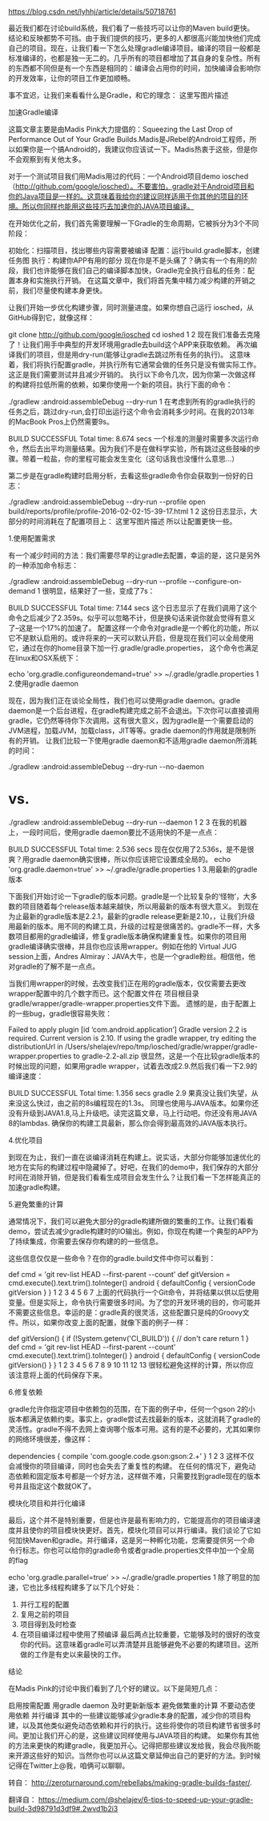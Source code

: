 https://blog.csdn.net/lyhhj/article/details/50718761

最近我们都在讨论build系统，我们看了一些技巧可以让你的Maven build更快。结论和反映都势不可挡。由于我们提供的技巧，更多的人都很高兴能加快他们完成自己的项目。现在，让我们看一下怎么处理gradle编译项目。编译的项目一般都是标准编译的，也都是独一无二的。几乎所有的项目都增加了其自身的复杂性。所有的东西都不同但是有一个东西是相同的：编译会占用你的时间，加快编译会影响你的开发效率，让你的项目工作更加顺畅。

事不宜迟，让我们来看看什么是Gradle，和它的理念： 
这里写图片描述

加速Gradle编译

这篇文章主要是由Madis Pink大力提倡的：Squeezing the Last Drop of Performance Out of Your Gradle Builds.Madis是JRebel的Android工程师，所以如果你是一个搞Android的，我建议你应该试一下。Madis热衷于这些，但是你不会观察到有关他太多。

对于一个测试项目我们用Madis用过的代码：一个Android项目demo iosched（http://github.com/google/iosched）。不要害怕，gradle对于Android项目和你的Java项目是一样的。这意味着我给你的建议同样适用于你其他的项目的环境。所以你同样也能用这些技巧去加速你的JAVA项目编译。

在开始优化之前，我们首先需要理解一下Gradle的生命周期，它被拆分为3个不同阶段：

初始化：扫描项目，找出哪些内容需要被编译
配置：运行build.gradle脚本，创建任务图
执行：构建你APP有用的部分
现在你是不是头痛了？确实有一个有用的阶段，我们也许能够在我们自己的编译脚本加快，Gradle完全执行自私的任务：配置本身和实施执行开销。 在这篇文章中，我们将首先集中精力减少构建的开销之前，我们尽量使构建本身更快。

让我们开始一步优化构建步骤，同时测量进度。如果你想自己运行 iosched，从GitHub得到它，就像这样：

git clone http://github.com/google/iosched
cd ioshed
1
2
现在我们准备去克隆了！让我们用手中典型的开发环境用gradle去build这个APP来获取依赖。 
再次编译我们的项目，但是用dry-run(能够让gradle去跳过所有任务的执行)。 
这意味着，我们将执行配置gradle，并执行所有它通常会做的任务只是没有做实际工作。这正是我们需要测试并且减少开销的。 
执行以下命令几次，因为你第一次做这样的构建将拉低所需的依赖，如果你使用一个新的项目。执行下面的命令：

./gradlew :android:assembleDebug --dry-run
1
在考虑到所有的gradle执行的任务之后，跳过dry-run,会打印出运行这个命令会消耗多少时间。在我的2013年的MacBook Pros上仍然需要9s。

BUILD SUCCESSFUL 
Total time: 8.674 secs
一个标准的测量时需要多次运行命令，然后去出平均测量结果。因为我们不是在做科学实验，所有跳过这些鼓噪的步骤。带着一粒盐，你的里程可能会发生变化（这句话我也没懂什么意思…）

第二步是在gradle构建时启用分析，去看这些gradle命令你会获取到一份好的日志：

./gradlew :android:assembleDebug --dry-run --profile
 open build/reports/profile/profile-2016-02-02-15-39-17.html
1
2
这份日志显示，大部分的时间消耗在了配置项目上： 
这里写图片描述 
所以让配置更快一些。

1.使用配置需求

有一个减少时间的方法：我们需要尽早的让gradle去配置，幸运的是，这只是另外的一种添加命令标志：

./gradlew :android:assembleDebug --dry-run --profile --configure-on-demand
1
很明显，结果好了一些，变成了7s：

BUILD SUCCESSFUL 
Total time: 7.144 secs 
这个日志显示了在我们调用了这个命令之后减少了2.359s。似乎可以忽略不计，但是换句话来说你就会觉得有意义了–这是一个17%的加速了。
配置这样一个命令对gradle是一个孵化的功能，所以它不是默认启用的。或许将来的一天可以默认开启，但是现在我们可以全局使用它，通过在你的home目录下加一行.gradle/gradle.properties， 
这个命令也满足在linux和OSX系统下：

echo 'org.gradle.configureondemand=true' >> ~/.gradle/gradle.properties
1
2.使用gradle daemon

现在，因为我们正在谈论全局性，我们也可以使用gradle daemon。gradle daemon是一个后台进程，在gradle构建完成之前不会退出。下次你可以直接调用gradle，它仍然等待你下次调用。这有很大意义，因为gradle是一个需要启动的JVM进程，加载JVM，加载class，JIT等等。gradle daemon的作用就是限制所有的开销。 
让我们比较一下使用gradle daemon和不适用gradle daemon所消耗的时间：

./gradlew :android:assembleDebug --dry-run --no-daemon
# vs. 
./gradlew :android:assembleDebug --dry-run --daemon
1
2
3
在我的机器上，一段时间后，使用gradle daemon要比不适用快的不是一点点：

BUILD SUCCESSFUL 
Total time: 2.536 secs 
现在仅仅用了2.536s，是不是很爽？用gradle daemon确实很棒，所以你应该把它设置成全局的。
echo 'org.gradle.daemon=true' >> ~/.gradle/gradle.properties
1
3.用最新的gradle版本

下面我们开始讨论一下gradle的版本问题。gradle是一个比较复杂的‘怪物’，大多数的项目随着每个release版本越来越快，所以用最新的版本有很大意义。 
到现在为止最新的gradle版本是2.2.1，最新的gradle release更新是2.10，，让我们升级用最新的版本。用不同的构建工具，升级的过程是很痛苦的。gradle不一样，大多数项目都用的gradle编译，修复gradle版本确保构建重复性。如果你的项目用gradle编译确实很棒，并且你也应该用wrapper。例如在他的 Virtual JUG session上面，Andres Almiray：JAVA大牛，也是一个gradle粉丝。相信他，他对gradle的了解不是一点点。

当我们用wrapper的时候，去改变我们正在用的gradle版本，仅仅需要去更改wrapper配置中的几个数字而已。这个配置文件在 项目根目录gradle/wrapper/gradle-wrapper.properties文件下面。 
遗憾的是，由于配置上的一些bug，gradle很容易失败：

Failed to apply plugin [id ‘com.android.application’] 
Gradle version 2.2 is required. Current version is 2.10. If using the gradle wrapper, try editing the distributionUrl in /Users/shelajev/repo/tmp/iosched/gradle/wrapper/gradle-wrapper.properties to gradle-2.2-all.zip
很显然，这是一个在比较gradle版本的时候出现的问题，如果用gradle wrapper，试着去改成2.9.然后我们看一下2.9的编译速度：

BUILD SUCCESSFUL 
Total time: 1.356 secs 
gradle 2.9 果真没让我们失望，从来没这么快过，由之前的8s编程现在的1.3s。
同理也使用与JAVA版本。如果你还没有升级到JAVA1.8,马上升级吧。读完这篇文章，马上行动吧。你还没有用JAVA 8的lambdas. 
确保你的构建工具最新，那么你会得到最高效的JAVA版本执行。

4.优化项目

到现在为止，我们一直在谈编译消耗在构建上。说实话，大部分你能够加速优化的地方在实际的构建过程中隐藏掉了。好吧，在我们的demo中，我们保存的大部分时间在消除开销，但是我们看看生成项目会发生什么？让我们看一下怎样能真正的加速gradle构建。

5.避免繁重的计算

通常情况下，我们可以避免大部分的gradle构建所做的繁重的工作。让我们看看demo，尝试去减少gradle构建时的IO输出。例如，你现在构建一个典型的APP为了持续集成，你需要去保存你构建的的一些信息。

这些信息仅仅是一些命令？在你的gradle.build文件中你可以看到：

def cmd = 'git rev-list HEAD --first-parent --count'
def gitVersion = cmd.execute().text.trim().toInteger()
android {
  defaultConfig {
    versionCode gitVersion
  }
}
1
2
3
4
5
6
7
上面的代码执行一个Git命令，并将结果以供以后使用变量。但是实际上，命令执行需要很多时间。为了您的开发环境的目的，你可能并不需要这些信息。幸运的是：gradle真的很灵活，这些配置只是纯的Groovy文件。所以，如果你改变上面的配置，就像下面的例子一样：

def gitVersion() {
  if (!System.getenv('CI_BUILD')) {
    // don't care
    return 1
  }
  def cmd = 'git rev-list HEAD --first-parent --count'
  cmd.execute().text.trim().toInteger()
}
android {
  defaultConfig {
    versionCode gitVersion()
  }
}
1
2
3
4
5
6
7
8
9
10
11
12
13
很轻松避免这样的计算，所以你应该注意将上面的代码保存下来。

6.修复依赖

gradle允许你指定项目中依赖包的范围，在下面的例子中，任何一个gson 2的小版本都满足依赖约束。事实上，gradle尝试去找最新的版本，这就消耗了gradle的灵活性。gradle不得不去网上查询哪个版本可用。这有的是不必要的，尤其如果你的网络环境很差，像这样：

dependencies {
    compile 'com.google.code.gson:gson:2.+'
}
1
2
3
这样不仅会减慢你的项目编译，同时也会失去了重复性的构建。 
在任何的情况下，避免动态依赖和固定版本号都是一个好方法，这样做不难，只需要找到gradle现在的版本号并且指定这个数就OK了。

模块化项目和并行化编译

最后，这个并不是特别重要，但是也许是最有影响力的，它能提高你的项目编译速度并且使你的项目模块快更好。首先，模块化项目可以并行编译。我们谈论了它如何加快Maven和gradle。并行编译，这是另一种孵化功能，您需要提供另一个命令行标志。你也可以给你的gradle命令或者gradle.properties文件中加一个全局的flag

echo 'org.gradle.parallel=true' >> ~/.gradle/gradle.properties
1
除了明显的加速，它也比多线程构建多了以下几个好处： 
1. 并行工程的配置 
2. 复用之前的项目 
3. 项目得到及时检查 
4. 在项目编译过程中使用了预编译 
最后两点比较重要，它能够及时的很好的改变你的代码。这意味着gradle可以弄清楚并且能够避免不必要的构建项目。这所做的工作是有史以来最快的工作。

结论

在Madis Pink的讨论中我们看到了几个好的建议。以下是简短几点：

启用按需配置
用gradle daemon
及时更新新版本
避免做繁重的计算
不要动态使用依赖
并行编译
其中的一些建议能够减少gradle本身的配置，减少你的项目构建，以及其他类似避免动态依赖和并行的执行。这些将使你的项目构建节省很多时间。更加让我们开心的是，这些建议同样使用与JAVA项目的构建。 
如果你有其他的方法来更快的构建gradle，我更加开心。记得把那些建议发给我，我会尽我所能来开源这些好的知识。当然你也可以从这篇文章延伸出自己的更好的方法。到时候记得在Twitter上@我，咱俩可以聊聊。

转自： 
http://zeroturnaround.com/rebellabs/making-gradle-builds-faster/.

翻译自： 
https://medium.com/@shelajev/6-tips-to-speed-up-your-gradle-build-3d98791d3df9#.2wvd1b2i3